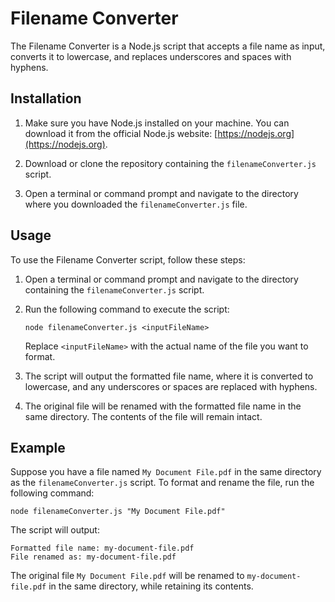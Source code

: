 # Filename Converter

The Filename Converter is a Node.js script that accepts a file name as input, converts it to lowercase, and replaces underscores and spaces with hyphens.

## Installation

1. Make sure you have Node.js installed on your machine. You can download it from the official Node.js website: [https://nodejs.org](https://nodejs.org).

2. Download or clone the repository containing the `filenameConverter.js` script.

3. Open a terminal or command prompt and navigate to the directory where you downloaded the `filenameConverter.js` file.

## Usage

To use the Filename Converter script, follow these steps:

1. Open a terminal or command prompt and navigate to the directory containing the `filenameConverter.js` script.

2. Run the following command to execute the script:

   ```
   node filenameConverter.js <inputFileName>
   ```

   Replace `<inputFileName>` with the actual name of the file you want to format.

3. The script will output the formatted file name, where it is converted to lowercase, and any underscores or spaces are replaced with hyphens.

4. The original file will be renamed with the formatted file name in the same directory. The contents of the file will remain intact.

## Example

Suppose you have a file named `My Document File.pdf` in the same directory as the `filenameConverter.js` script. To format and rename the file, run the following command:

```
node filenameConverter.js "My Document File.pdf"
```

The script will output:

```
Formatted file name: my-document-file.pdf
File renamed as: my-document-file.pdf
```

The original file `My Document File.pdf` will be renamed to `my-document-file.pdf` in the same directory, while retaining its contents.
